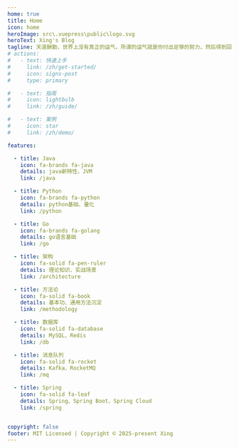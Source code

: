 ```yaml
---
home: true
title: Home
icon: home
heroImage: src\.vuepress\public\logo.svg
heroText: Xing's Blog
tagline: 天道酬勤，世界上没有真正的运气，所谓的运气就是你付出足够的努力，然后得到回报✨
# actions:
#   - text: 快速上手
#     link: /zh/get-started/
#     icon: signs-post
#     type: primary

#   - text: 指南
#     icon: lightbulb
#     link: /zh/guide/

#   - text: 案例
#     icon: star
#     link: /zh/demo/

features:

  - title: Java
    icon: fa-brands fa-java
    details: java新特性、JVM
    link: /java

  - title: Python
    icon: fa-brands fa-python
    details: python基础、量化
    link: /python

  - title: Go
    icon: fa-brands fa-golang
    details: go语言基础
    link: /go

  - title: 架构
    icon: fa-solid fa-pen-ruler
    details: 理论知识、实战场景
    link: /architecture

  - title: 方法论
    icon: fa-solid fa-book
    details: 基本功、通用方法沉淀
    link: /methodology

  - title: 数据库
    icon: fa-solid fa-database
    details: MySQL、Redis
    link: /db

  - title: 消息队列
    icon: fa-solid fa-rocket
    details: Kafka、RocketMQ
    link: /mq

  - title: Spring
    icon: fa-solid fa-leaf
    details: Spring、Spring Boot、Spring Cloud
    link: /spring


copyright: false
footer: MIT Licensed | Copyright © 2025-present Xing
---
```



<!-- markdownlint-disable -->